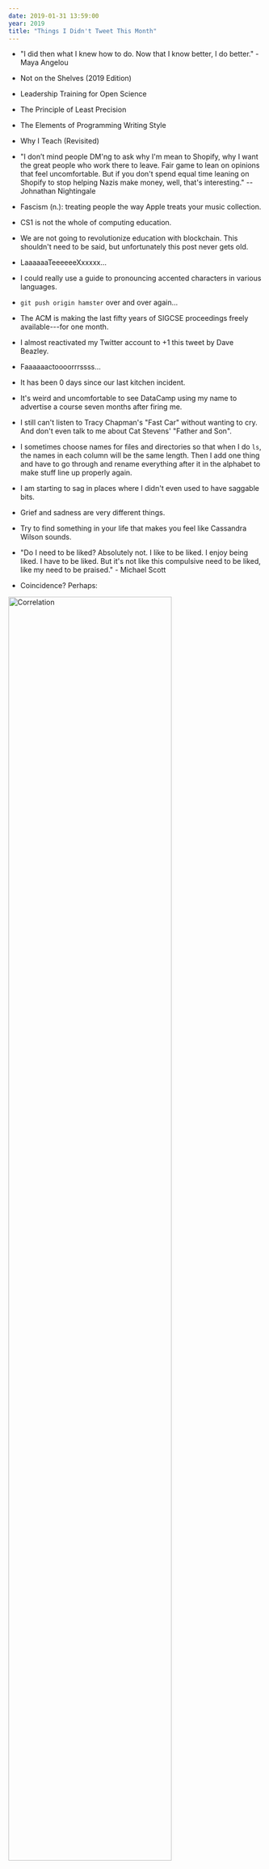 ```yaml
---
date: 2019-01-31 13:59:00
year: 2019
title: "Things I Didn't Tweet This Month"
---
```


-   "I did then what I knew how to do. Now that I know better, I do better." - Maya Angelou

-   Not on the Shelves (2019 Edition)

-   Leadership Training for Open Science

-   The Principle of Least Precision

-   The Elements of Programming Writing Style

-   Why I Teach (Revisited)

-   "I don’t mind people DM'ng to ask why I'm mean to Shopify, why I want the great people who work there to leave.
    Fair game to lean on opinions that feel uncomfortable.
    But if you don't spend equal time leaning on Shopify to stop helping Nazis make money, well, that's interesting."
    -- Johnathan Nightingale

-   Fascism (n.): treating people the way Apple treats your music collection.

-   CS1 is not the whole of computing education.

-   We are not going to revolutionize education with blockchain.
    This shouldn't need to be said,
    but unfortunately this post never gets old.

-   LaaaaaaTeeeeeeXxxxxx...

-   I could really use a guide to pronouncing accented characters in various languages.

-   `git push origin hamster` over and over again...

-   The ACM is making the last fifty years of SIGCSE proceedings freely available---for one month.

-   I almost reactivated my Twitter account to +1 this tweet by Dave Beazley.

-   Faaaaaactoooorrrssss...

-   It has been 0 days since our last kitchen incident.

-   It's weird and uncomfortable to see DataCamp
    using my name to advertise a course
    seven months after firing me.

-   I still can't listen to Tracy Chapman's "Fast Car" without wanting to cry.
    And don't even talk to me about Cat Stevens' "Father and Son".

-   I sometimes choose names for files and directories so that when I do `ls`, the names in each column will be the same length.
    Then I add one thing and have to go through and rename everything after it in the alphabet to make stuff line up properly again.

-   I am starting to sag in places where I didn't even used to have saggable bits.

-   Grief and sadness are very different things.

-   Try to find something in your life that makes you feel like Cassandra Wilson sounds.

-   "Do I need to be liked? Absolutely not. I like to be liked. I enjoy being liked. I have to be liked. But it's not like this compulsive need to be liked, like my need to be praised." - Michael Scott

-   Coincidence? Perhaps:

<p><a href="{{'/files/2019/01/correlation.png' | relative_url}}"><img src="{{'/files/2019/01/correlation.png' | relative_url}}" width="80%" alt="Correlation"></a></p>
